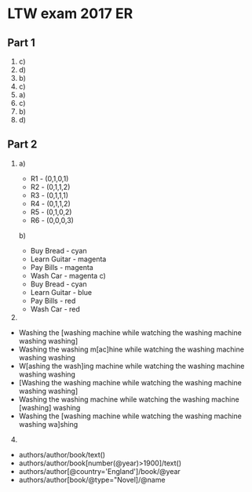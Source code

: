 # LTW exam 2017 ER

## Part 1

1. c)
2. d)
3. b)
4. c)
5. a)
6. c)
7. b)
8. d)

## Part 2

1. 
    a)
      * R1 - (0,1,0,1)
      * R2 - (0,1,1,2)      
      * R3 - (0,1,1,1)      
      * R4 - (0,1,1,2)      
      * R5 - (0,1,0,2)      
      * R6 - (0,0,0,3)

    b)
      * Buy Bread - cyan
      * Learn Guitar - magenta
      * Pay Bills - magenta
      * Wash Car - magenta
    c)
      * Buy Bread - cyan
      * Learn Guitar - blue
      * Pay Bills - red
      * Wash Car - red

2. 
  * Washing the [washing machine while watching the washing machine washing washing]
  * Washing the washing m[ac]hine while watching the washing machine washing washing  
  * W[ashing the wash]ing machine while watching the washing machine washing washing  
  * [Washing the washing machine while watching the washing machine washing washing]
  * Washing the washing machine while watching the washing machine [washing] washing
  * Washing the [washing machine while watching the washing machine washing wa]shing

4. 
  * authors/author/book/text()
  * authors/author/book[number(@year)>1900]/text()
  * authors/author[@country='England']/book/@year
  * authors/author[book/@type="Novel]/@name